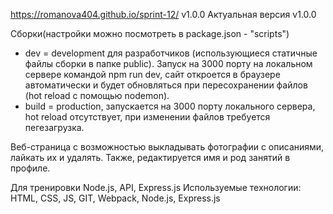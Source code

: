 https://romanova404.github.io/sprint-12/ v1.0.0
Актуальная версия v1.0.0

Сборки(настройки можно посмотреть в package.json - "scripts")
- dev = development для разработчиков (использующиеся статичные файлы сборки в папке public). Запуск на 3000 порту на локальном сервере командой npm run dev, сайт откроется в браузере автоматически и будет обновляться при пересохранении файлов (hot reload с помощью nodemon).
- build = production, запускается на 3000 порту локального сервера, hot reload отсутствует, при изменении файлов требуется пегезагрузка.

Веб-страница с возможностью выкладывать фотографии с описаниями, лайкать их и удалять. Также, редактируется имя и род занятий в профиле.

Для тренировки Node.js, API, Express.js
Используемые технологии: HTML, CSS, JS, GIT, Webpack, Node.js, Express.js
